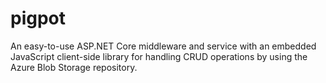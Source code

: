 # pigpot

An easy-to-use ASP.NET Core middleware and service with an embedded JavaScript client-side library for handling CRUD operations by using the Azure Blob Storage repository.

